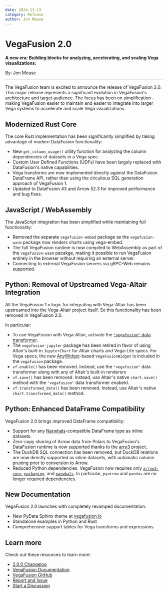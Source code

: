 ```yaml
---
date: 2024-11-13
category: Release
author: Jon Mease
---
```


# VegaFusion 2.0
**A new era: Building blocks for analyzing, accelerating, and scaling Vega visualizations:**

By: Jon Mease

---

The VegaFusion team is excited to announce the release of VegaFusion 2.0. This major release represents a significant evolution in VegaFusion's architecture and target audience. The focus has been on simplification - making VegaFusion easier to maintain and easier to integrate into larger Vega systems to accelerate and scale Vega visualizations.

## Modernized Rust Core
The core Rust implementation has been significantly simplified by taking advantage of modern DataFusion functionality:

 - New `get_column_usage()` utility function for analyzing the column dependencies of datasets in a Vega spec.
 - Custom User Defined Functions (UDFs) have been largely replaced with DataFusion's native capabilities.
 - Vega transforms are now implemented directly against the DataFusion DataFrame API, rather than using the circuitous SQL generation approach of VegaFusion 1.
 - Updated to DataFusion 43 and Arrow 52.3 for improved performance and bug fixes.
 
## JavaScript / WebAssembly
The JavaScript integration has been simplified while maintaining full functionality:
 - Removed the separate `vegafusion-embed` package as the `vegafusion-wasm` package now renders charts using vega-embed.
 - The full VegaFusion runtime is now compiled to WebAssembly as part of the `vegafusion-wasm` pacakge, making it possible to run VegaFusion entirely in the browser without requiring an external server.
 - Connecting to external VegaFusion servers via gRPC-Web remains supported.

## Python: Removal of Upstreamed Vega-Altair Integration
All the VegaFusion 1.x logic for integrating with Vega-Altair has been upstreamed into the Vega-Altair project itself. So this functionality has been removed in VegaFusion 2.0.

In particular:
 - To use VegaFusion with Vega-Altair, activate the [`"vegafusion"` data transformer](https://altair-viz.github.io/user_guide/large_datasets.html#vegafusion-data-transformer).
 - The `vegafusion-jupyter` package has been retired in favor of using Altair's built-in `JupyterChart` for Altair charts and Vega-Lite specs. For Vega specs, the new [AnyWidget](https://anywidget.dev/)-based `VegaFusionWidget` is included in the `vegafusion` package.
 - `vf.enable()` has been removed. Instead, use the `"vegafusion"` data transformer along with any of Altair's built-in renderers
 - `vf.save()` has been removed. Instead, use Altair's native `chart.save()` method with the `"vegafusion"` data transformer enabeld.
 - `vf.transformed_data()` has been removed. Instead, use Altair's native `chart.transformed_data()` method.

## Python: Enhanced DataFrame Compatibility
VegaFusion 2.0 brings improved DataFrame compatibility:
 - Support for any [Narwhals](https://narwhals-dev.github.io/narwhals/)-compatible DataFrame type as inline datasets.
 - Zero-copy sharing of Arrow data from Polars to VegaFusion's DataFusion runtime is now supported thanks to the [arro3](https://github.com/kylebarron/arro3) project..
 - The DuckDB SQL connection has been removed, but DuckDB relations are now directly supported as inline datasets, with automatic column pruning prior to conversion to Arrow.
 - Reduced Python dependencies. VegaFusion now requires only [`arrow3-core`](https://pypi.org/project/arro3-core/), [`packaging`](https://pypi.org/project/packaging/), and [`narwhals`](https://pypi.org/project/narwhals/). In particular, `pyarrow` and `pandas` are no longer required dependencies.

## New Documentation
VegaFusion 2.0 launches with completely revamped documentation:
 - New PyData Sphinx theme at [vegafusion.io](http://vegafusion.io/v2/)
 - Standalone examples in Python and Rust
 - Comprehensive support tables for Vega transforms and expressions

## Learn more
Check out these resources to learn more:
 - [2.0.0 Changelog](https://github.com/hex-inc/vegafusion/releases/tag/v2.0.0)
 - [VegaFusion Documentation](https://vegafusion.io/v2)
 - [VegaFusion GitHub](https://github.com/hex-inc/vegafusion)
 - [Report and Issue](https://github.com/hex-inc/vegafusion/issues)
 - [Start a Discussion](https://github.com/hex-inc/vegafusion/discussions)

